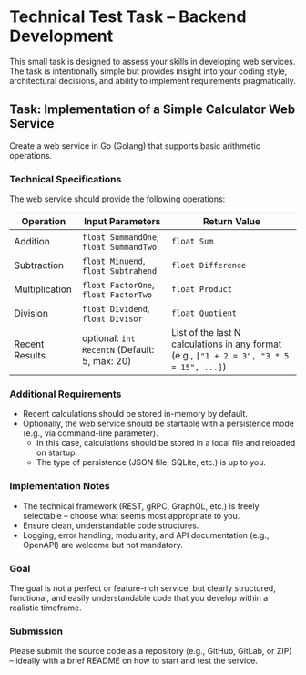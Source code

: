 # Technical Test Task – Backend Development

This small task is designed to assess your skills in developing web services. The task is intentionally simple but provides insight into your coding style, architectural decisions, and ability to implement requirements pragmatically.

## Task: Implementation of a Simple Calculator Web Service

Create a web service in Go (Golang) that supports basic arithmetic operations.

### Technical Specifications

The web service should provide the following operations:

| Operation | Input Parameters | Return Value |
|-----------|------------------|--------------|
| Addition | `float SummandOne`, `float SummandTwo` | `float Sum` |
| Subtraction | `float Minuend`, `float Subtrahend` | `float Difference` |
| Multiplication | `float FactorOne`, `float FactorTwo` | `float Product` |
| Division | `float Dividend`, `float Divisor` | `float Quotient` |
| Recent Results | optional: `int RecentN` (Default: 5, max: 20) | List of the last N calculations in any format (e.g., `["1 + 2 = 3", "3 * 5 = 15", ...]`) |

### Additional Requirements

- Recent calculations should be stored in-memory by default.
- Optionally, the web service should be startable with a persistence mode (e.g., via command-line parameter).
    - In this case, calculations should be stored in a local file and reloaded on startup.
    - The type of persistence (JSON file, SQLite, etc.) is up to you.

### Implementation Notes

- The technical framework (REST, gRPC, GraphQL, etc.) is freely selectable – choose what seems most appropriate to you.
- Ensure clean, understandable code structures.
- Logging, error handling, modularity, and API documentation (e.g., OpenAPI) are welcome but not mandatory.

### Goal

The goal is not a perfect or feature-rich service, but clearly structured, functional, and easily understandable code that you develop within a realistic timeframe.

### Submission

Please submit the source code as a repository (e.g., GitHub, GitLab, or ZIP) – ideally with a brief README on how to start and test the service.